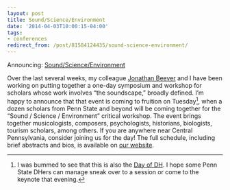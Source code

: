 ```yaml
---
layout: post 
title: Sound/Science/Environment 
date: '2014-04-03T10:00:15-04:00' 
tags: 
- conferences 
redirect_from: /post/81584124435/sound-science-environment/
--- 
```


Announcing: [Sound/Science/Environment](http://sites.psu.edu/soundscienceenvironment2014/)

Over the last several weeks, my colleague [Jonathan Beever](http://www.jonathan.beever.org/) and I have been working on putting together a one-day symposium and workshop for scholars whose work involves “the soundscape,” broadly defined. I’m happy to announce that that event is coming to fruition on Tuesday[^14761158], when a dozen scholars from Penn State and beyond will be coming together for the “Sound / Science / Environment” critical workshop. The event brings together musicologists, composers, psychologists, historians, biologists, tourism scholars, among others. If you are anywhere near Central Pennsylvania, consider joining us for the day! The full schedule, including brief abstracts and bios, is available on [our website](http://sites.psu.edu/soundscienceenvironment2014/).

[^14761158]: I was bummed to see that this is also the [Day of DH](https://digitallab.psu.edu/dhguide/day-of-dhpenn-state/). I hope some Penn State DHers can manage sneak over to a session or come to the keynote that evening.
